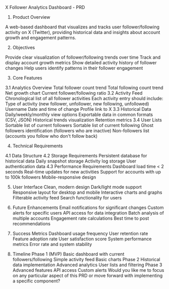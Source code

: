 X Follower Analytics Dashboard - PRD
1. Product Overview

A web-based dashboard that visualizes and tracks user follower/following activity on X (Twitter), providing historical data and insights about account growth and engagement patterns.


2. Objectives

Provide clear visualization of follower/following trends over time
Track and display account growth metrics
Show detailed activity history of follower changes
Help users identify patterns in their follower engagement


3. Core Features

3.1 Analytics Overview
Total follower count trend
Total following count trend
Net growth chart
Current follower/following ratio
3.2 Activity Feed
Chronological list of all follower activities
Each activity entry should include:
Type of activity (new follower, unfollower, new following, unfollowed)
Username
Date and time of change
Profile link to X
3.3 Historical Data
Daily/weekly/monthly view options
Exportable data in common formats (CSV, JSON)
Historical trends visualization
Retention metrics
3.4 User Lists
Sortable list of current followers
Sortable list of current following
Ghost followers identification (followers who are inactive)
Non-followers list (accounts you follow who don't follow back)


4. Technical Requirements

4.1 Data Structure
4.2 Storage Requirements
Persistent database for historical data
Daily snapshot storage
Activity log storage
User authentication data
4.3 Performance Requirements
Dashboard load time < 2 seconds
Real-time updates for new activities
Support for accounts with up to 100k followers
Mobile-responsive design


5. User Interface
Clean, modern design
Dark/light mode support
Responsive layout for desktop and mobile
Interactive charts and graphs
Filterable activity feed
Search functionality for users


6. Future Enhancements
Email notifications for significant changes
Custom alerts for specific users
API access for data integration
Batch analysis of multiple accounts
Engagement rate calculations
Best time to post recommendations


7. Success Metrics
Dashboard usage frequency
User retention rate
Feature adoption rate
User satisfaction score
System performance metrics
Error rate and system stability


8. Timeline
Phase 1 (MVP)
Basic dashboard with current followers/following
Simple activity feed
Basic charts
Phase 2
Historical data implementation
Advanced analytics
User lists and filtering
Phase 3
Advanced features
API access
Custom alerts
Would you like me to focus on any particular aspect of this PRD or move forward with implementing a specific component?